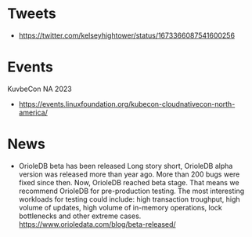 # Tweets

* https://twitter.com/kelseyhightower/status/1673366087541600256

# Events

KuvbeCon NA 2023

* https://events.linuxfoundation.org/kubecon-cloudnativecon-north-america/

# News

* OrioleDB beta has been released
  Long story short, OrioleDB alpha version was released more than year ago. More than 200 bugs were fixed since then. Now, OrioleDB reached beta stage. That means we recommend OrioleDB for pre-production testing. The most interesting workloads for testing could include: high transaction troughput, high volume of updates, high volume of in-memory operations, lock bottlenecks and other extreme cases.
  https://www.orioledata.com/blog/beta-released/
